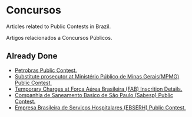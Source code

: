 # Concursos

Articles related to Public Contests in Brazil.

Artigos relacionados a Concursos Públicos.

## Already Done

  - [Petrobras Public Contest.](https://github.com/GuilhermeBianeck/Concursos/blob/master/Petrobras_Concursos.md)
  - [Substitute prosecutor at Ministério Público de Minas Gerais(MPMG) Public Contest.](https://github.com/GuilhermeBianeck/Concursos/blob/master/Promotor_Substituto.md)
  - [Temporary Charges at Força Aérea Brasileira (FAB) Inscrition Details.](https://github.com/GuilhermeBianeck/Concursos/blob/master/FAB.md)
  - [Companhia de Saneamento Basico de São Paulo (Sabesp) Public Contest.](https://github.com/GuilhermeBianeck/Concursos/blob/master/SABESP.md)
  - [Empresa Brasileira de Serviços Hospitalares (EBSERH) Public Contest.](https://github.com/GuilhermeBianeck/Concursos/blob/master/EBSERH.md)

